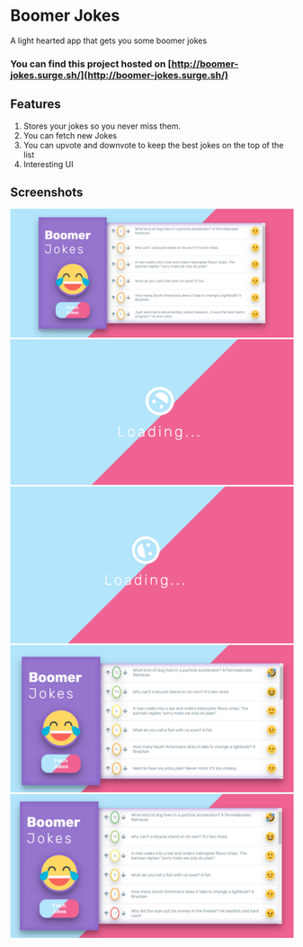 # Boomer Jokes

A light hearted app that gets you some boomer jokes

 ### You can find this project hosted on [http://boomer-jokes.surge.sh/](http://boomer-jokes.surge.sh/)

 ## Features
 1. Stores your jokes so you never miss them.
 2. You can fetch new Jokes
 3. You can upvote and downvote to keep the best jokes on the top of the list
 4. Interesting UI

## Screenshots
![image](/Screenshots/Screenshot67.png)
![image](/Screenshots/Screenshot69.png)
![image](/Screenshots/Screenshot70.png)
![image](/Screenshots/Screenshot71.png)
![image](/Screenshots/Screenshot72.png)

